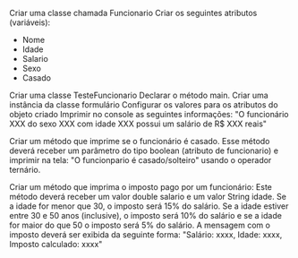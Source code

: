 Criar uma classe chamada Funcionario
Criar os seguintes atributos (variáveis):
- Nome
- Idade
- Salario
- Sexo
- Casado

Criar uma classe TesteFuncionario
Declarar o método main.
Criar uma instância da classe formulário
Configurar os valores para os atributos do objeto criado
Imprimir no console as seguintes informações:
"O funcionário XXX do sexo XXX com idade XXX possui um salário de R$ XXX reais"

Criar um método que imprime se o funcionário é casado. Esse método deverá receber um parâmetro 
do tipo boolean (atributo de funcionario) e imprimir na tela:
"O funcionpario é casado/solteiro" usando o operador ternário.

Criar um método que imprima o imposto pago por um funcionário:
Este método deverá receber um valor double salario e um valor String idade.
Se a idade for menor que 30, o imposto será 15% do salário. Se a idade estiver entre 30 e 50 anos (inclusive),
o imposto será 10% do salário e se a idade for maior do que 50 o imposto será 5% do salário.
A mensagem com o imposto deverá ser exibida da seguinte forma:
"Salário: xxxx, Idade: xxxx, Imposto calculado: xxxx"